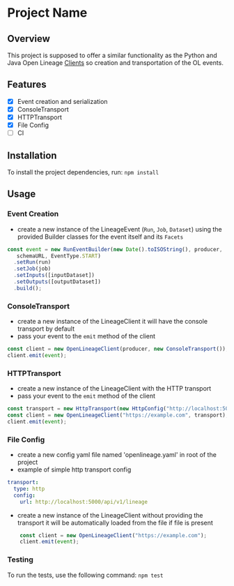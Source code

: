 # Project Name

## Overview
This project is supposed to offer a similar functionality as the Python and Java Open Lineage [Clients](https://github.com/OpenLineage/OpenLineage/tree/main/client) so creation and transportation of the OL events.

## Features
- [x] Event creation and serialization
- [x] ConsoleTransport
- [x] HTTPTransport
- [x] File Config
- [ ] CI 

## Installation
To install the project dependencies, run:  `npm install`

## Usage
### Event Creation
- create a new instance of the LineageEvent (`Run`, `Job`, `Dataset`) using the provided Builder classes for the event itself and its `Facets`
```javascript
const event = new RunEventBuilder(new Date().toISOString(), producer,
   schemaURL, EventType.START)
  .setRun(run)
  .setJob(job)
  .setInputs([inputDataset])
  .setOutputs([outputDataset])
  .build();
```
### ConsoleTransport
- create a new instance of the LineageClient it will have the console transport by default
- pass your event to the `emit` method of the client
```javascript
const client = new OpenLineageClient(producer, new ConsoleTransport());
client.emit(event);
``` 

### HTTPTransport
- create a new instance of the LineageClient with the HTTP transport
- pass your event to the `emit` method of the client
```javascript
const transport = new HttpTransport(new HttpConfig("http://localhost:5000/api/v1/lineage"));
const client = new OpenLineageClient("https://example.com", transport);
client.emit(event);
```

### File Config
- create a new config yaml file named 'openlineage.yaml' in root of the project
- example of simple http transport config
```yaml
transport:
  type: http
  config:
    url: http://localhost:5000/api/v1/lineage 
```
- create a new instance of the LineageClient without providing the transport it will be automatically loaded from the file if file is present
```javascript
    const client = new OpenLineageClient("https://example.com");
    client.emit(event);
```

### Testing
To run the tests, use the following command: `npm test`

